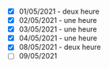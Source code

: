 - [x] 01/05/2021 - deux heure 
- [x] 02/05/2021 - une heure
- [x] 03/05/2021 - une heure
- [x] 04/05/2021 - une heure
- [x] 08/05/2021 - deux heure
- [ ] 09/05/2021